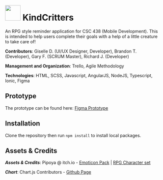 # <img width="50px" height="50px" src="https://img.icons8.com/external-colorful-filled-outline-dmitry-mirolyubov/344/external-animal-halloween-colorful-filled-outline-dmitry-mirolyubov.png"> KindCritters
An RPG style reminder application for CSC 438 (Mobile Development).  This is intended to help users complete their goals with a help of a little creature to take care of!

**Contributors**: Giselle D. (UI/UX Designer, Developer), Brandon T. (Developer), Gary F. (SCRUM Master), Richard J. (Developer)

**Management and Organization**: Trello, Agile Methodology

**Technologies**: HTML, SCSS, Javascript, AngularJS, NodeJS, Typescript, Ionic, Figma

## Prototype
The prototype can be found here:
[Figma Prototype](https://www.figma.com/file/0q3pllpd602gaxAemzhSz6/KindCritters?node-id=0%3A1)

## Installation
Clone the repository then run `npm install` to install local packages.

## Assets & Credits
_**Assets & Credits**_: Pipoya @ itch.io - [Emoticon Pack](https://pipoya.itch.io/free-popup-emotes-pack) | [RPG Character set](https://pipoya.itch.io/pipoya-free-rpg-character-sprites-32x32)

_**Chart**_: Chart.js Contributors - [Github Page](https://github.com/chartjs/Chart.js)
